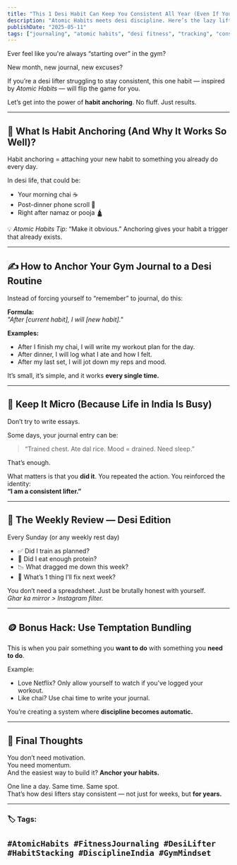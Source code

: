 ```yaml
---
title: "This 1 Desi Habit Can Keep You Consistent All Year (Even If You’re a Serial Quitter)"
description: "Atomic Habits meets desi discipline. Here’s the lazy lifter’s guide to tracking workouts and staying accountable—without burnout."
publishDate: "2025-05-11"
tags: ["journaling", "atomic habits", "desi fitness", "tracking", "consistency"]
---
```



Ever feel like you're always “starting over” in the gym?

New month, new journal, new excuses?

If you’re a desi lifter struggling to stay consistent, this one habit — inspired by *Atomic Habits* — will flip the game for you.

Let’s get into the power of **habit anchoring**. No fluff. Just results.

---

## 🧠 What Is Habit Anchoring (And Why It Works So Well)?

Habit anchoring = attaching your new habit to something you already do every day.

In desi life, that could be:
- Your morning chai ☕  
- Post-dinner phone scroll 📱  
- Right after namaz or pooja 🛕  

💡 *Atomic Habits Tip:* “Make it obvious.” Anchoring gives your habit a trigger that already exists.

---

## ✍️ How to Anchor Your Gym Journal to a Desi Routine

Instead of forcing yourself to “remember” to journal, do this:

**Formula:**  
_"After [current habit], I will [new habit]."_

**Examples:**
- After I finish my chai, I will write my workout plan for the day.  
- After dinner, I will log what I ate and how I felt.  
- After my last set, I will jot down my reps and mood.

It’s small, it’s simple, and it works **every single time.**

---

## 🧾 Keep It Micro (Because Life in India Is Busy)

Don’t try to write essays.

Some days, your journal entry can be:
> “Trained chest. Ate dal rice. Mood = drained. Need sleep.”

That’s enough.

What matters is that you **did it**. You repeated the action. You reinforced the identity:  
**“I am a consistent lifter.”**

---

## 🔄 The Weekly Review — Desi Edition

Every Sunday (or any weekly rest day)

- ✅ Did I train as planned?
- 🍛 Did I eat enough protein?
- 📉 What dragged me down this week?
- 🔁 What’s 1 thing I’ll fix next week?

You don’t need a spreadsheet. Just be brutally honest with yourself.  
*Ghar ka mirror > Instagram filter.*

---

## 🪙 Bonus Hack: Use Temptation Bundling

This is when you pair something you **want to do** with something you **need to do**.

Example:
- Love Netflix? Only allow yourself to watch if you've logged your workout.  
- Like chai? Use chai time to write your journal.

You’re creating a system where **discipline becomes automatic.**

---

## 🎯 Final Thoughts

You don’t need motivation.  
You need momentum.  
And the easiest way to build it? **Anchor your habits.**

One line a day. Same time. Same spot.  
That’s how desi lifters stay consistent — not just for weeks, but **for years.**

---

### 🏷️ Tags:
`#AtomicHabits #FitnessJournaling #DesiLifter #HabitStacking #DisciplineIndia #GymMindset`
---